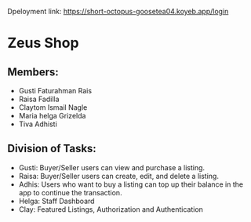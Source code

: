 Dpeloyment link: https://short-octopus-goosetea04.koyeb.app/login

# Zeus Shop

## Members:
- Gusti Faturahman Rais
- Raisa Fadilla
- Claytom Ismail Nagle
- Maria helga Grizelda
- Tiva Adhisti

## Division of Tasks:

- Gusti: Buyer/Seller users can view and purchase a listing.
- Raisa: Buyer/Seller users can create, edit, and delete a listing.
- Adhis: Users who want to buy a listing can top up their balance in the app to continue the transaction.
- Helga: Staff Dashboard
- Clay: Featured Listings, Authorization and Authentication
